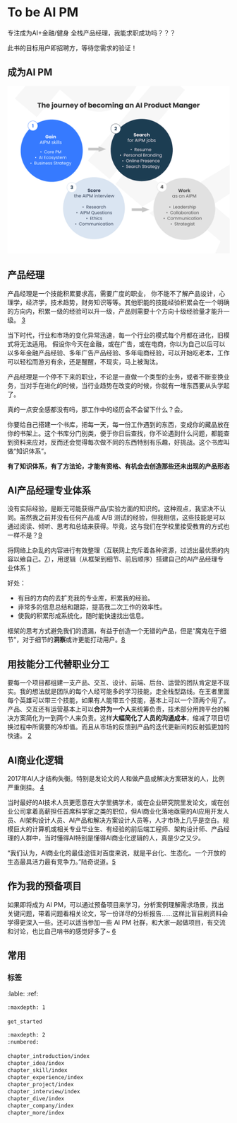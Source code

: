 # To be AI PM

专注成为AI+金融/健身 全栈产品经理，我能求职成功吗？？？

此书的目标用户即招聘方，等待您需求的验证！

## 成为AI PM

![成为AI PM](/img/2bPM.png)

## 产品经理

产品经理是一个技能积累要求高，需要广度的职业， 你不能不了解产品设计，心理学，经济学，技术趋势，财务知识等等。其他职能的技能经验积累会在一个明确的方向内，积累一级的经验可以升一级，产品则需要十个方向十级经验量才能升一级。 [3]

当下时代，行业和市场的变化异常迅速，每一个行业的模式每个月都在进化，旧模式将无法适用。 假设你今天在金融，或在广告，或在电商，你以为自己以后可以以多年金融产品经验、多年广告产品经验、多年电商经验，可以开始吃老本，工作可以轻松而游刃有余，还是醒醒，不现实，马上被淘汰。

产品经理是一个停不下来的职业，不论是一直做一个类型的业务，或者不断变换业务，当对手在进化的时候，当行业趋势在改变的时候，你就有一堆东西要从头学起了。

真的一点安全感都没有吗，那工作中的经历会不会留下什么？会。

你要给自己搭建一个书库，把每一天，每一份工作遇到的东西，变成你的藏品放在你的书架上。这个书库分门别类，便于你日后查找，你不论遇到什么问题，都能查到资料来应对，反而还会觉得每次做不同的东西特别有乐趣，好挑战。这个书库叫做“知识体系”。

**有了知识体系，有了方法论，才能有资格、有机会去创造那些还未出现的产品形态**

## AI产品经理专业体系

没有实际经验，是断无可能获得产品/实验方面的知识的。这种观点，我坚决不认同。虽然我之前并没有任何产品或 A/B 测试的经验，但我相信，这些技能是可以通过阅读、倾听、思考和总结来获得。毕竟，这与我们在学校里接受教育的方式也一样不是？[9]

将网络上杂乱的内容进行有效整理（互联网上充斥着各种资源，过滤出最优质的内容以飨自己。[7]），用逻辑（从框架到细节、前后顺序）搭建自己的AI产品经理专业体系 [1]

好处：

- 有目的方向的去扩充我的专业库，积累我的经验。
- 非常多的信息总结和跟踪，提高我二次工作的效率性。
- 使我的积累形成系统化，随时能快速找出信息。

框架的思考方式避免我们的遗漏，有益于创造一个无错的产品，但是“魔鬼在于细节”，对于细节的**洞察**或许更能打动用户。[8]

## 用技能分工代替职业分工

要每一个项目都组建一支产品、交互、设计、前端、后台、运营的团队肯定是不现实。我的想法就是团队的每个人经可能多的学习技能，走全栈型路线。在王者里面每个英雄可以带三个技能，如果有人能带五个技能，基本上可以一个顶两个用了。产品、交互还有运营基本上可以**合并为一个人**来统筹负责，技术部分用跨平台的解决方案简化为一到两个人来负责。这样**大幅简化了人员的沟通成本**，缩减了项目切换过程中所需要的冷却值。而且从市场的反馈到产品的迭代更新间的反射弧更加的快速。 [2]

## AI商业化逻辑

2017年AI人才结构失衡。特别是发论文的人和做产品或解决方案研发的人，比例严重倒挂。 [4]

当时最好的AI技术人员更愿意在大学里搞学术，或在企业研究院里发论文，或在创业公司拿着高薪担任首席科学家之类的职位，但AI商业化落地亟需的AI应用开发人员、AI架构设计人员、AI产品和解决方案设计人员等，人才市场上几乎是空白。规模巨大的计算机或相关专业毕业生、有经验的前后端工程师、架构设计师、产品经理的人群中，当时懂得AI特别是懂得AI商业化逻辑的人，真是少之又少。

“我们认为，AI商业化的最佳途径对百度来说，就是平台化、生态化。一个开放的生态最具活力最有竞争力。”陆奇说道。[5]

## 作为我的预备项目

如果即将成为 AI PM，可以通过预备项目来学习，分析案例理解需求场景，找出关键问题，带着问题看相关论文，写一份详尽的分析报告……这样比盲目刷资料会学得更深入一些。还可以适当参加一些 AI PM 社群，和大家一起做项目，有交流和讨论，也比自己啃书的感觉好多了~ [6]

## 常用

### 标签

:lable:
:ref:


````toc
:maxdepth: 1

get_started
````


```toc
:maxdepth: 2
:numbered:

chapter_introduction/index
chapter_idea/index
chapter_skill/index
chapter_experience/index
chapter_project/index
chapter_interview/index
chapter_dive/index
chapter_company/index
chapter_more/index

```

[1]: http://www.woshipm.com/zhichang/3945751.html
[2]: http://dyin.tech/
[3]: https://zhuanlan.zhihu.com/p/30984881
[4]: https://www.zhihu.com/question/279550559
[5]: https://ai.baidu.com/forum/topic/show/492818
[6]: http://www.ramywu.com/work/2018/04/09/How-to-Learn-AI-PM-Tacit-Knowledge/
[7]: https://www.zhihu.com/question/29342383/answer/44323650
[8]: https://zhuanlan.zhihu.com/p/34673277
[9]: https://www.infoq.cn/article/IPDVRNxwJVsx3ZGrgwzW
